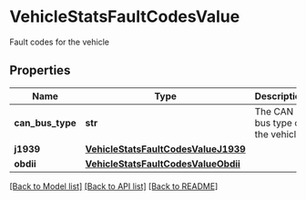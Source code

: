 # VehicleStatsFaultCodesValue

Fault codes for the vehicle
## Properties
Name | Type | Description | Notes
------------ | ------------- | ------------- | -------------
**can_bus_type** | **str** | The CAN bus type of the vehicle. | [optional] 
**j1939** | [**VehicleStatsFaultCodesValueJ1939**](VehicleStatsFaultCodesValueJ1939.md) |  | [optional] 
**obdii** | [**VehicleStatsFaultCodesValueObdii**](VehicleStatsFaultCodesValueObdii.md) |  | [optional] 

[[Back to Model list]](../README.md#documentation-for-models) [[Back to API list]](../README.md#documentation-for-api-endpoints) [[Back to README]](../README.md)


